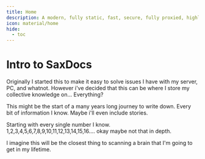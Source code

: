 ```yaml
---
title: Home
description: A modern, fully static, fast, secure, fully proxied, highly customizable application dashboard with integrations for over 100 services and translations into multiple languages.
icon: material/home
hide:
  - toc
---
```

# Intro to SaxDocs

Originally I started this to make it easy to solve issues I have with my server, PC, and whatnot. However i've decided that this can be where I store my collective knowledge on... Everything?

This might be the start of a many years long journey to write down. Every bit of information I know. Maybe i'll even include stories.

Starting with every single number I know. 1,2,3,4,5,6,7,8,9,10,11,12,13,14,15,16.... okay maybe not that in depth.

I imagine this will be the closest thing to scanning a brain that I'm going to get in my lifetime.

